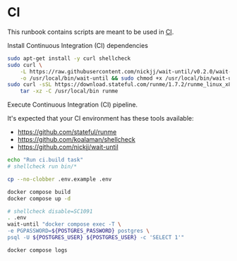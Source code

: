 # CI

This runbook contains scripts are meant to be used in [CI](../.github/workflows/ci.yml).

Install Continuous Integration (CI) dependencies

```sh { name=ci.install-deps }
sudo apt-get install -y curl shellcheck
sudo curl \
    -L https://raw.githubusercontent.com/nickjj/wait-until/v0.2.0/wait-until \
    -o /usr/local/bin/wait-until && sudo chmod +x /usr/local/bin/wait-until
sudo curl -sSL https://download.stateful.com/runme/1.7.2/runme_linux_x86_64.tar.gz  | \
    tar -xz -C /usr/local/bin runme
```

Execute Continuous Integration (CI) pipeline.

It's expected that your CI environment has these tools available:

- https://github.com/stateful/runme
- https://github.com/koalaman/shellcheck
- https://github.com/nickjj/wait-until

```sh { name=ci.build cwd=../ }
echo "Run ci.build task"
# shellcheck run bin/*

cp --no-clobber .env.example .env

docker compose build
docker compose up -d

# shellcheck disable=SC1091
. .env
wait-until "docker compose exec -T \
-e PGPASSWORD=${POSTGRES_PASSWORD} postgres \
psql -U ${POSTGRES_USER} ${POSTGRES_USER} -c 'SELECT 1'"

docker compose logs
```